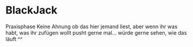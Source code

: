 # BlackJack
Praxisphase
Keine Ahnung ob das hier jemand liest, aber wenn ihr was habt, was ihr zufügen wollt pusht gerne mal... würde gerne sehen, wie das läuft ^^

